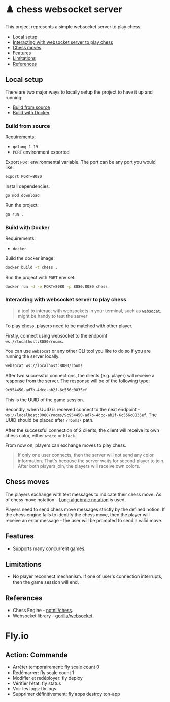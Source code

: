# ♟️ chess websocket server

This project represents a simple websocket server to play chess.

- [Local setup](#local-setup)
- [Interacting with websocket server to play chess](#interacting-with-websocket-server-to-play-chess)
- [Chess moves](#chess-moves)
- [Features](#features)
- [Limitations](#limitations)
- [References](#references)

## Local setup

There are two major ways to locally setup the project to have it up and running:

- [Build from source](#build-from-source)
- [Build with Docker](#build-from-docker)

### Build from source

Requirements:

- `golang 1.19`
- `PORT` environment exported

Export `PORT` environmental variable. The port can be any port you would like.

```
export PORT=8080
```

Install dependencies:

```bash
go mod download
```

Run the project:

```bash
go run .
```

### Build with Docker

Requirements:

- `docker`

Build the docker image:

```bash
docker build -t chess .
```

Run the project with `PORT` env set:

```bash
docker run -d -e PORT=8080 -p 8080:8080 chess
```

### Interacting with websocket server to play chess

> a tool to interact with websockets in your terminal, such as [`websocat`](https://github.com/vi/websocat), might be handy to test the server

To play chess, players need to be matched with other player.

Firstly, connect using websocket to the endpoint `ws://localhost:8080/rooms`.

You can use `websocat` or any other CLI tool you like to do so if you are running the server locally.

```bash
websocat ws://localhost:8080/rooms
```

After two successful connections, the clients (e.g. player) will receive a response from the server.
The response will be of the following type:

```
9c954450-ad7b-4dcc-ab2f-6c556c0835ef
```

This is the UUID of the game session.

Secondly, when UUID is received connect to the next endpoint - `ws://localhost:8080/rooms/9c954450-ad7b-4dcc-ab2f-6c556c0835ef`.
The UUID should be placed after `/rooms/` path.

After the successful connection of 2 clients, the client will receive its own chess color, either `white` or `black`.

From now on, players can exchange moves to play chess.

> If only one user connects, then the server will not send any color information.
> That's because the server waits for second player to join. After both players join,
> the players will receive own colors.

## Chess moves

The players exchange with text messages to indicate their chess move.
As of chess move notation - [Long algebraic notation](<https://en.wikipedia.org/wiki/Algebraic_notation_(chess)#Long_algebraic_notation>) is used.

Players need to send chess move messages strictly by the defined notion. If the chess engine fails
to identify the chess move, then the player will receive an error message - the user will be prompted
to send a valid move.

## Features

- Supports many concurrent games.

## Limitations

- No player reconnect mechanism. If one of user's connection interrupts, then the game session will end.

## References

- Chess Engine - [notnil/chess](https://github.com/notnil/chess).
- Websocket library - [gorilla/websocket](https://github.com/gorilla/websocket).


# Fly.io

## Action:	 Commande
- Arrêter temporairement:	fly scale count 0
- Redémarrer:	fly scale count 1
- Modifier et redéployer:	fly deploy
- Vérifier l’état: 	fly status
- Voir les logs: 	fly logs
- Supprimer définitivement: 	fly apps destroy ton-app